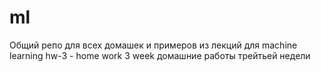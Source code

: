 # ml
 Общий репо для всех домашек и примеров из лекций для machine learning
 hw-3 - home work 3 week домашние работы трейтьей недели
